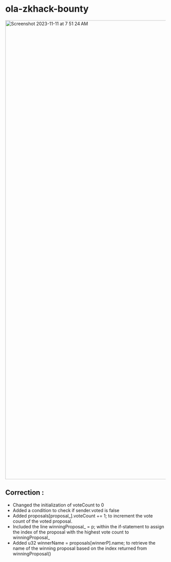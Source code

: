 # ola-zkhack-bounty

<img width="1440" alt="Screenshot 2023-11-11 at 7 51 24 AM" src="https://github.com/pranshurastogi/ola-zkhack-bounty/assets/12568291/c49708e6-e73e-42fe-8040-426dcb3d7f39">


## Correction :

* Changed the initialization of voteCount to 0
* Added a condition to check if sender.voted is false
*  Added proposals[proposal_].voteCount += 1; to increment the vote count of the voted proposal.
* Included the line winningProposal_ = p; within the if-statement to assign the index of the proposal with the highest vote count to winningProposal_
* Added u32 winnerName = proposals[winnerP].name; to retrieve the name of the winning proposal based on the index returned from winningProposal()
